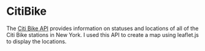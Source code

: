 # CitiBike

The [Citi Bike API](https://gbfs.citibikenyc.com/gbfs/en/station_information.json) provides information on statuses and locations of all of the Citi Bike stations in New York. I used this API to create a map using leaflet.js to display the locations. 
